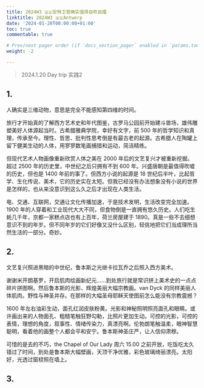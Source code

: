 ```yaml
---
title: 2024W3 🇧🇪安特卫普确实值得自吹自擂
linktitle: 2024W3 🇧🇪Antwerp
date: '2024-01-20T00:00:00+01:00'
toc: true
commentable: true

# Prev/next pager order (if `docs_section_pager` enabled in `params.toml`)
weight: -2

---
```


> 2024.1.20 Day trip 实践2

## 1.

人确实是三维动物，意思是完全不能感知第四维的时间。

旅行才开始真的了解西方艺术史和年代图鉴，古罗马公园前开始建斗兽场，雄伟雕塑美好人体源起当时。古希腊雅典学院，幸好有文字，前 500 年的哲学知识和真理，传承至今。理性、哲思、批判性思考倒是有最古老的起源。古希腊人在陶罐上留下健美生动的人体，用寥寥数笔画捕猎和运动，简洁精练。

但现代艺术人物画像重新欣赏人体之美在 2000 年后的文艺复兴才被重新挖掘。超过 2500 年的历史里，中世纪之后只拥有不到 600 年。兴盛唐朝是最值得吹嘘的历史，但也是 1400 年前的事了。但西方小说的起源是 18 世纪后半叶，比起哲学、生化传说、美术，它的历史实在太短。但我已经没有办法想象没有小说的世界是怎样的，也从来没意识到这么久之后才出现在人类生活。

电、交通、互联网，交通让文化传播加速，于是技术发明，生活改变完全加速。1900 年的人穿着和工业现代大大不同，但食物倒是一直拥有悠久历史。人们吃生蚝几千年，京都一家糕点店也有上百年，荷兰房屋建于 1890。真是一些不去细想意识不到的年岁。但不同年岁的它们好像又没什么区别，轻佻地把它们当成理所当然生活的一部分。奇妙。

## 2. 

文艺复兴照进黑暗的中世纪，鲁本斯之光继卡拉瓦乔之后照入西方美术。

谢谢米开朗基罗，开启肌肉绘画新纪元……到处旅行就是常识拼上美术史的一点点碎片拼图啊。然后鲁本斯的光影、辉煌美丽大幅宗教画。van Dyck 的同样美丽人体肌肉。野性与神圣并存。在那样的大幅圣母耶稣天使图前怎么能没有宗教震撼？

1600 年左右油彩生动，面孔红润皮肤粉黄。光影和神秘照明照亮面孔和眼睛。或许画出来的人物面孔、粗糙笔触狂野勾勒，比照片更加生动。可控的光影，可控的表情，理想的角度，叙事性、情绪传染力，真漂亮啊。伦勃朗笔触温柔，眼神智慧聪明，看着他的画整个人都会平和安宁。鲁本斯神圣庄严，让人信仰肃穆。

可惜的是去的不巧，the Chapel of Our Lady 周六 15.00 之前开放，吃饭吃太久错过了时间，到处是鲁本斯大幅壁画，天顶干净优雅，彩色玻璃绮丽漂亮。太阳好，光透过窗棂照在墙上。

## 3.


